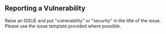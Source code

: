 ## Reporting a Vulnerability

Raise an ISSUE and put "vulnerability" or "security" in the title of the issue.
Please use the issue template provided where possible.
